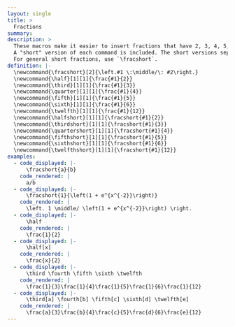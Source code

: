 ```yaml
---
layout: single
title: >
  Fractions
summary: 
description: >
  These macros make it easier to insert fractions that have 2, 3, 4, 5, 6, or 12 as the denominator. 
  A "short" version of each command is included. The short versions separate the numerator and denominator with a slash instead of a horizontal line.
  For general short fractions, use `\fracshort`. 
definition: |- 
  \newcommand{\fracshort}[2]{\left.#1 \:\middle/\: #2\right.}
  \newcommand{\half}[1][1]{\frac{#1}{2}}
  \newcommand{\third}[1][1]{\frac{#1}{3}}
  \newcommand{\quarter}[1][1]{\frac{#1}{4}}
  \newcommand{\fifth}[1][1]{\frac{#1}{5}}
  \newcommand{\sixth}[1][1]{\frac{#1}{6}}
  \newcommand{\twelfth}[1][1]{\frac{#1}{12}}
  \newcommand{\halfshort}[1][1]{\fracshort{#1}{2}}
  \newcommand{\thirdshort}[1][1]{\fracshort{#1}{3}}
  \newcommand{\quartershort}[1][1]{\fracshort{#1}{4}}
  \newcommand{\fifthshort}[1][1]{\fracshort{#1}{5}}
  \newcommand{\sixthshort}[1][1]{\fracshort{#1}{6}}
  \newcommand{\twelfthshort}[1][1]{\fracshort{#1}{12}}
examples:
  - code_displayed: |-
      \fracshort{a}{b}
    code_rendered: |
      a/b
  - code_displayed: |-
      \fracshort{1}{\left(1 + e^{x^{-2}}\right)}
    code_rendered: |
      \left. 1 \middle/ \left(1 + e^{x^{-2}}\right) \right.
  - code_displayed: |-
      \half
    code_rendered: |
      \frac{1}{2}
  - code_displayed: |-
      \half[x]
    code_rendered: |
      \frac{x}{2}
  - code_displayed: |-
      \third \fourth \fifth \sixth \twelfth
    code_rendered: |
      \frac{1}{3}\frac{1}{4}\frac{1}{5}\frac{1}{6}\frac{1}{12}
  - code_displayed: |-
      \third[a] \fourth[b] \fifth[c] \sixth[d] \twelfth[e]
    code_rendered: |
      \frac{a}{3}\frac{b}{4}\frac{c}{5}\frac{d}{6}\frac{e}{12}
---
```



<!-- {% include latex-example.txt 
code_displayed="
\memlim*[x_0 \to 5] \frac{(x+1)(x-5)}{(x-2)(x-5)} 
= \memlim \frac{x+1}{x-2} 
= \frac{5+1}{5-2} 
= 2" 
code_rendered="\begin{aligned}
\lim_{x_0 \to 5} \frac{(x+1)(x-5)}{(x-2)(x-5)} 
= \lim_{x_0 \to 5} \frac{x+1}{x-2} 
= \frac{5+1}{5-2} 
= 2
\end{aligned}" %} -->
